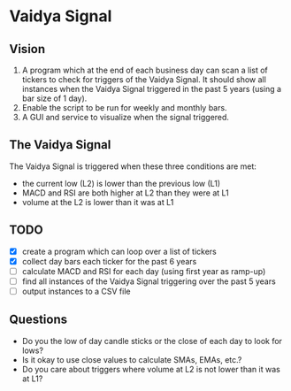 # Vaidya Signal

## Vision

1. A program which at the end of each business day can scan a list of tickers to check for triggers of the Vaidya Signal. It should show all instances when the Vaidya Signal triggered in the past 5 years (using a bar size of 1 day).
2. Enable the script to be run for weekly and monthly bars.
3. A GUI and service to visualize when the signal triggered.

## The Vaidya Signal

The Vaidya Signal is triggered when these three conditions are met:
- the current low (L2) is lower than the previous low (L1)
- MACD and RSI are both higher at L2 than they were at L1
- volume at the L2 is lower than it was at L1

## TODO

- [x] create a program which can loop over a list of tickers
- [x] collect day bars each ticker for the past 6 years
- [ ] calculate MACD and RSI for each day (using first year as ramp-up)
- [ ] find all instances of the Vaidya Signal triggering over the past 5 years
- [ ] output instances to a CSV file

## Questions

- Do you the low of day candle sticks or the close of each day to look for lows?
- Is it okay to use close values to calculate SMAs, EMAs, etc.?
- Do you care about triggers where volume at L2 is not lower than it was at L1?